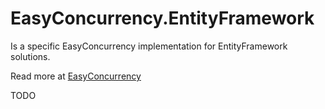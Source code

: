 ﻿# EasyConcurrency.EntityFramework
Is a specific EasyConcurrency implementation for EntityFramework solutions.

Read more at [EasyConcurrency](https://github.com/lukaskuko9/EasyConcurrency/blob/master/README.md)

TODO
